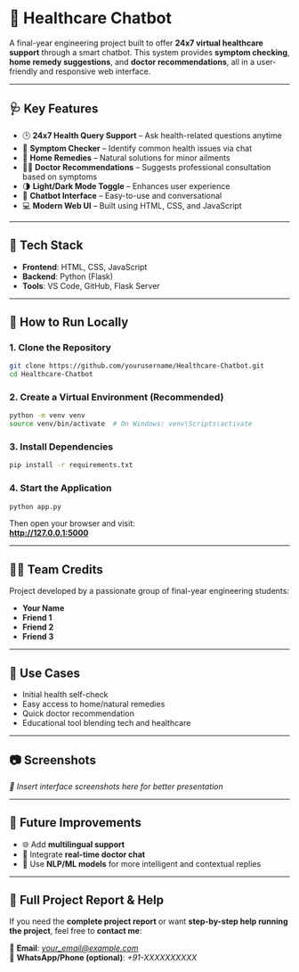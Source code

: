 
# 💬 Healthcare Chatbot

A final-year engineering project built to offer **24x7 virtual healthcare support** through a smart chatbot. This system provides **symptom checking**, **home remedy suggestions**, and **doctor recommendations**, all in a user-friendly and responsive web interface.

---

## 🩺 Key Features

- 🕒 **24x7 Health Query Support** – Ask health-related questions anytime  
- 🤖 **Symptom Checker** – Identify common health issues via chat  
- 🌿 **Home Remedies** – Natural solutions for minor ailments  
- 👨‍⚕️ **Doctor Recommendations** – Suggests professional consultation based on symptoms  
- 🌗 **Light/Dark Mode Toggle** – Enhances user experience  
- 💬 **Chatbot Interface** – Easy-to-use and conversational  
- 💻 **Modern Web UI** – Built using HTML, CSS, and JavaScript  

---

## 🔧 Tech Stack

- **Frontend**: HTML, CSS, JavaScript  
- **Backend**: Python (Flask)  
- **Tools**: VS Code, GitHub, Flask Server  

---

## 🚀 How to Run Locally

### 1. Clone the Repository

```bash
git clone https://github.com/yourusername/Healthcare-Chatbot.git
cd Healthcare-Chatbot
```

### 2. Create a Virtual Environment (Recommended)

```bash
python -m venv venv
source venv/bin/activate  # On Windows: venv\Scripts\activate
```

### 3. Install Dependencies

```bash
pip install -r requirements.txt
```

### 4. Start the Application

```bash
python app.py
```

Then open your browser and visit:  
**http://127.0.0.1:5000**

---

## 👨‍💻 Team Credits

Project developed by a passionate group of final-year engineering students:

- **Your Name**  
- **Friend 1**  
- **Friend 2**  
- **Friend 3**

---

## 📌 Use Cases

- Initial health self-check  
- Easy access to home/natural remedies  
- Quick doctor recommendation  
- Educational tool blending tech and healthcare  

---

## 📷 Screenshots

*📸 Insert interface screenshots here for better presentation*

---

## 🏁 Future Improvements

- 🌐 Add **multilingual support**  
- 💬 Integrate **real-time doctor chat**  
- 🧠 Use **NLP/ML models** for more intelligent and contextual replies  

---

## 📄 Full Project Report & Help

If you need the **complete project report** or want **step-by-step help running the project**, feel free to **contact me**:

📧 **Email**: *your_email@example.com*  
📱 **WhatsApp/Phone (optional)**: *+91-XXXXXXXXXX*
